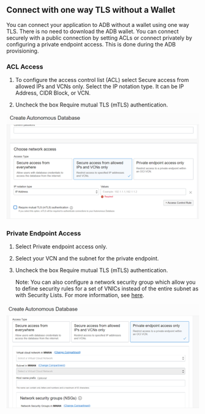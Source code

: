 ## Connect with one way TLS without a Wallet

You can connect your application to ADB without a wallet using one way TLS.  There is no need to download the ADB wallet.  You can connect securely with a public connection by setting ACLs or connect privately by configuring a private endpoint access.  This is done during the ADB provisioning.

### ACL Access

1. To configure the access control list (ACL) select Secure access from allowed IPs and VCNs only.  Select the IP notation type.  It can be IP Address, CIDR Block, or VCN.  

2. Uncheck the box Require mutual TLS (mTLS) authentication.

![adb](./images/acl1.png)

### Private Endpoint Access

1. Select Private endpoint access only.

2. Select your VCN and the subnet for the private endpoint.

3. Uncheck the box Require mutual TLS (mTLS) authentication.

   Note: You can also configure a network security group which allow you to define security rules for a set of VNICs instead of the entire subnet as with Security Lists.  For more information, see [here](https://docs.oracle.com/en-us/iaas/Content/Network/Concepts/networksecuritygroups.htm).

![adb-wallet](./images/private-endpoint1.png)

 


